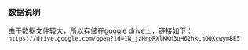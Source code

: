 
### 数据说明

由于数据文件较大，所以存储在google drive上，链接如下：`https://drive.google.com/open?id=1N_jzHnpRXlKKn3uH62hkLhQ0XcwymBE5`

